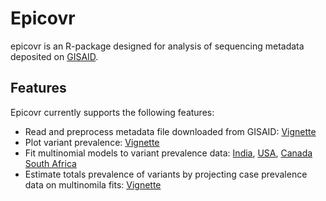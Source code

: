 

# Epicovr

epicovr is an R-package designed for analysis of sequencing metadata deposited on [GISAID](https://www.gisaid.org/).

## Features


Epicovr currently supports the following features:

* Read and preprocess metadata file downloaded from GISAID: [Vignette](https://saket-choudhary.me/epicovr/articles/Introduction.html)
* Plot variant prevalence: [Vignette](https://saket-choudhary.me/epicovr/index.html)
* Fit multinomial models to variant prevalence data: [India](https://saket-choudhary.me/epicovr/articles/MultinomialModeling_India.html), [USA](https://saket-choudhary.me/epicovr/articles/MultinomialModeling_USA.html), [Canada](https://saket-choudhary.me/epicovr/articles/MultinomialModeling_Canada.html)
[South Africa](https://saket-choudhary.me/epicovr/articles/MultinomialModeling_SouthAfrica.html)
* Estimate totals prevalence of variants by projecting case prevalence data on multinomila fits:  [Vignette](https://saket-choudhary.me/epicovr/articles/VariantAnimation.html)

